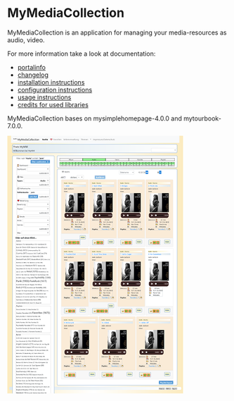 # MyMediaCollection

MyMediaCollection is an application for managing your media-resources as audio, video.

For more information take a look at documentation:
- [portalinfo](docs/INFO.md)
- [changelog](docs/CHANGELOG.md) 
- [installation instructions](docs/INSTALL.md)
- [configuration instructions](docs/CONFIGURATION.md)
- [usage instructions](docs/DATAIMPORT.md)
- [credits for used libraries](docs/CREDITS.md)

MyMediaCollection bases on mysimplehomepage-4.0.0 and mytourbook-7.0.0.

![searchpage](docs/images/searchpage-x400.png)
